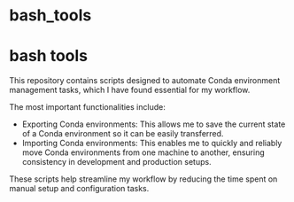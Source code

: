 # bash_tools

# bash tools

This repository contains scripts designed to automate Conda environment management tasks, which I have found essential for my workflow.

The most important functionalities include:

- Exporting Conda environments: This allows me to save the current state of a Conda environment so it can be easily transferred.
- Importing Conda environments: This enables me to quickly and reliably move Conda environments from one machine to another, ensuring consistency in development and production setups.

These scripts help streamline my workflow by reducing the time spent on manual setup and configuration tasks.
